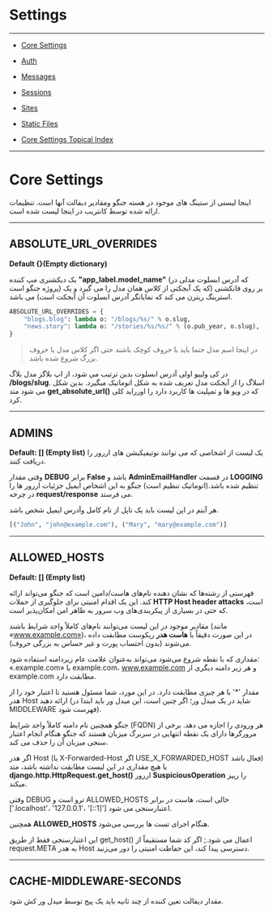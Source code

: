 


# **Settings**
___
- <a href="#core-settings">Core Settings</a> 

- <a href="">Auth</a> 

- <a href="">Messages</a>

- <a href="">Sessions</a> 

- <a href="">Sites</a> 

- <a href="">Static Files</a> 

- <a href="">Core Settings Topical Index</a> 
  
___
# <a name="core-settings">Core Settings</a>

اینجا لیستی از ستینگ های موجود در هسته جنگو ومقادیر دیفالت آنها است.
تنظیمات ارائه شده توسط کانتریب در اینجا لیست شده است.
___
## ABSOLUTE_URL_OVERRIDES

**Default {}(Empty dictionary)**

یک دیکشنری مپ کننده **"app_label.model_name"** (که آدرس ابسلوت مدلی در پروژه جنگو است) بر روی فانکشنی (که یک آبجکتی از کلاس همان مدل را می گیرد و یک استرینگ ریترن می کند که نمایانگر آدرس ابسلوت آن آبجکت است) می باشد. 

```python
ABSOLUTE_URL_OVERRIDES = {
    "blogs.blog": lambda o: "/blogs/%s/" % o.slug,
    "news.story": lambda o: "/stories/%s/%s/" % (o.pub_year, o.slug),
}
```

> در اینجا اسم مدل حتما باید با حروف کوچک باشند حتی اگر کلاس مدل با حروف بزرگ شروع شده باشد.


در کی ولییو اولی آدرس ابسلوت بدین ترتیب می شود، از اپ بلاگز مدل بلاگ  **/blogs/slug**. اسلاگ را از آبجکت مدل تعریف شده به شکل اتوماتیک میگیرد.
بدین شکل می شود متد **get_absolute_url()** که در ویو ها و تمپلیت ها کاربرد دارد را اورراید کلی کرد.

___
## ADMINS

**Default: [] (Empty list)**
یک لیست از اشخاصی که می توانند نوتیفیکیشن های اررور را دریافت کنند.

وقتی مقدار **DEBUG** برابر **False** باشد و **AdminEmailHandler** در قسمت **LOGGING** تنظیم شده باشد.(اتوماتیک تنظیم است) جنگو به این اشخاص ایمیل جزئیات اررور ها را در چرخه **request/response** می فرستد.

هر آیتم در این لیست باید یک تاپل از نام کامل وآدرس ایمیل شخص باشد.

```python
[("John", "john@example.com"), ("Mary", "mary@example.com")]
```
___
## ALLOWED_HOSTS

**Default: [] (Empty list)**

فهرستی از رشته‌ها که نشان دهنده نام‌های هاست/دامین است که جنگو می‌تواند ارائه کند. این یک اقدام امنیتی برای جلوگیری از حملات **HTTP Host header attacks** است، که حتی در بسیاری از پیکربندی‌های وب سرور به ظاهر امن امکان‌پذیر است.

مقادیر موجود در این لیست می‌توانند نام‌های کاملاً واجد شرایط باشند (مانند «www.example.com»)، در این صورت دقیقاً با **هاست هدر** ریکوست مطابقت داده می‌شوند (بدون احتساب پورت و غیر حساس به بزرگی حروف).

 مقداری که با نقطه شروع می‌شود می‌تواند به‌عنوان علامت عام زیردامنه استفاده شود: «.example.com» با example.com، www.example.com و هر زیر دامنه دیگری از example.com مطابقت دارد.

 مقدار '*' با هر چیزی مطابقت دارد. در این مورد، شما مسئول هستید تا اعتبار خود را از هدر Host ارائه دهید (شاید در یک میدل ور؛ اگر چنین است، این میدل ور باید ابتدا در MIDDLEWARE فهرست شود).

جنگو همچنین نام دامنه کاملاً واجد شرایط (FQDN) هر ورودی را اجازه می دهد. برخی از مرورگرها دارای یک نقطه انتهایی در سربرگ میزبان هستند که جنگو هنگام انجام اعتبار سنجی میزبان آن را حذف می کند.

اگر هدر Host (یا X-Forwarded-Host اگر USE_X_FORWARDED_HOST فعال باشد) با هیچ مقداری در این لیست مطابقت نداشته باشد، متد **django.http.HttpRequest.get_host()**  اررور **SuspiciousOperation** را رییز میکند.


وقتی DEBUG ترو است و ALLOWED_HOSTS خالی است، هاست در برابر ['.localhost'، '127.0.0.1'، '[::1]'] اعتبارسنجی می شود.

 همچنین  **ALLOWED_HOSTS** هنگام اجرای تست ها بررسی می‌شود.

این اعتبارسنجی فقط از طریق get_host() اعمال می شود.; اگر کد شما مستقیماً از request.META به هدر Host دسترسی پیدا کند، این حفاظت امنیتی را دور می‌زنید.







___
## <a name="something">CACHE-MIDDLEWARE-SECONDS</a>

مقدار دیفالت تعین کننده از چند ثانیه باید یک پیج  توسط میدل ور کش شود. 